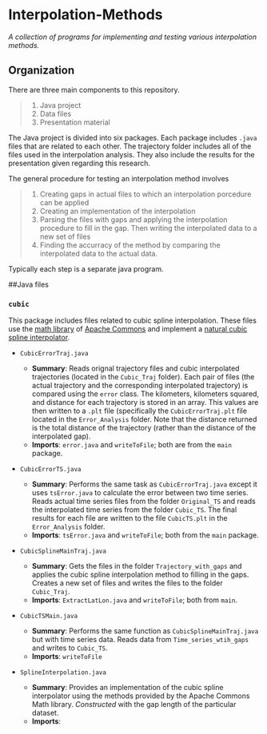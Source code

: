 # Interpolation-Methods
*A collection of programs for implementing and testing various interpolation methods.*


## Organization
There are three main components to this repository.

> 1. Java project
> 2. Data files
> 3. Presentation material

The Java project is divided into six packages. Each package includes `.java` files that are related to each other. The trajectory folder includes all of the files used in the interpolation analysis. They also include the results for the presentation given regarding this research.

The general procedure for testing an interpolation method involves
> 1. Creating gaps in actual files to which an interpolation porcedure can be applied
> 2. Creating an implementation of the interpolation
> 3. Parsing the files with gaps and applying the interpolation procedure to fill in the gap. Then writing the interpolated data to a new set of files
> 4. Finding the accurracy of the method by comparing the interpolated data to the actual data. 

Typically each step is a separate java program.

##Java files

### `cubic`
This package includes files related to cubic spline interpolation. These files use the [math library](http://commons.apache.org/proper/commons-math/) of [Apache Commons](http://commons.apache.org/) and implement a [natural cubic spline interpolator](http://www.math.drexel.edu/~tolya/cubicspline.pdf).

* `CubicErrorTraj.java`

  * **Summary**: Reads orignal trajectory files and cubic interpolated trajectories (located in the `Cubic_Traj` folder). Each pair of files (the actual trajectory and the corresponding interpolated trajectory) is compared using the `error` class. The kilometers, kilometers squared, and distance for each trajectory is stored in an array. This values are then written to a `.plt` file (specifically the `CubicErrorTraj.plt` file located in the `Error_Analysis` folder. Note that the distance returned is the total distance of the trajectory (rather than the distance of the interpolated gap).
  * **Imports**: `error.java` and `writeToFile`; both are from the `main` package.
* `CubicErrorTS.java`
  * **Summary**: Performs the same task as `CubicErrorTraj.java` except it uses `tsError.java` to calculate the error between two time series. Reads actual time series files from the folder `Original_TS` and reads the interpolated time series from the folder `Cubic_TS`. The final results for each file are written to the file `CubicTS.plt` in the `Error_Analysis` folder. 
  * **Imports**: `tsError.java` and `writeToFile`; both from the `main` package.
* `CubicSplineMainTraj.java`
  * **Summary**: Gets the files in the folder `Trajectory_with_gaps` and applies the cubic spline interpolation method to filling in the gaps. Creates a new set of files and writes the files to the folder `Cubic_Traj`.
  * **Imports**: `ExtractLatLon.java` and `writeToFile`; both from `main`.
* `CubicTSMain.java`
  * **Summary**: Performs the same function as `CubicSplineMainTraj.java` but with time series data. Reads data from `Time_series_wtih_gaps` and writes to `Cubic_TS`.
  * **Imports**: `writeToFile`
* `SplineInterpolation.java`
  * **Summary**: Provides an implementation of the cubic spline interpolator using the methods provided by the Apache Commons Math library. <em>Constructed</em> with the gap length of the particular dataset. 
  * **Imports**:
